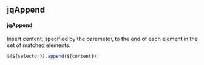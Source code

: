 ## jqAppend
#### jqAppend
Insert content, specified by the parameter, to the end of each element in the set of matched elements.
```javascript
$(${selector}).append(${content});
```